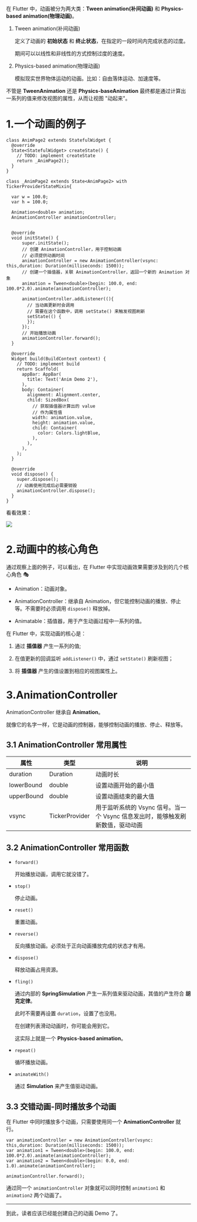 在 Flutter 中，动画被分为两大类：**Tween animation(补间动画)** 和 **Physics-based animation(物理动画)**。  


1. Tween animation(补间动画)  

    定义了动画的 **初始状态** 和 **终止状态**，在指定的一段时间内完成状态的过度。  

    期间可以以线性和非线性的方式控制过度的速度。  
    
    
2. Physics-based animation(物理动画)
    
    模拟现实世界物体运动的动画。比如：自由落体运动、加速度等。
    
    

不管是 **TweenAnimation** 还是 **Physics-baseAnimation** 
最终都是通过计算出一系列的值来修改视图的属性，从而让视图 "动起来"。  


# 1.一个动画的例子  

```
class AnimPage2 extends StatefulWidget {
  @override
  State<StatefulWidget> createState() {
    // TODO: implement createState
    return _AnimPage2();
  }
}

class _AnimPage2 extends State<AnimPage2> with TickerProviderStateMixin{

  var w = 100.0;
  var h = 100.0;

  Animation<double> animation;
  AnimationController animationController;


  @override
  void initState() {
      super.initState();
      // 创建 AnimationController，用于控制动画
      // 必须提供动画时间
      animationController = new AnimationController(vsync: this,duration: Duration(milliseconds: 1500));
      // 创建一个插值器，关联 AnimationController，返回一个新的 Animation 对象
      animation = Tween<double>(begin: 100.0, end: 100.0*2.0).animate(animationController);

      animationController.addListener((){
        // 当动画更新时会调用
        // 需要在这个函数中，调用 setState() 来触发视图刷新
        setState(() {
        });
      });
      // 开始播放动画
      animationController.forward();
  }

  @override
  Widget build(BuildContext context) {
    // TODO: implement build
    return Scaffold(
      appBar: AppBar(
        title: Text('Anim Demo 2'),
      ),
      body: Container(
        alignment: Alignment.center,
        child: SizedBox(
          // 获取插值器计算出的 value
          // 作为属性值
          width: animation.value,
          height: animation.value,
          child: Container(
            color: Colors.lightBlue,
          ),
        ),
      ),
    );
  }

  @override
  void dispose() {
    super.dispose();
    // 动画使用完成后必需要销毁
    animationController.dispose();
  }
}
```  

看看效果：  

![](https://raw.githubusercontent.com/chenBingX/img/master/Flutter/AnimDemo1.gif)  

# 2.动画中的核心角色

通过观察上面的例子，可以看出，在 Flutter 中实现动画效果需要涉及到的几个核心角色 🎭

- Animation：动画对象。  

- AnimationController：继承自
  Animation，但它能控制动画的播放、停止等。不需要时必须调用 `dispose()` 释放掉。

- Animatable：插值器，用于产生动画过程中一系列的值。


在 Flutter 中，实现动画的核心是： 

1. 通过 **插值器** 产生一系列的值; 

2. 在值更新的回调监听 `addListener()` 中，通过 `setState()` 刷新视图； 

3. 将 **插值器** 产生的值设置到相应的视图属性上。  

# 3.AnimationController

AnimationController 继承自 **Animation**。  

就像它的名字一样，它是动画的控制器，能够控制动画的播放、停止、释放等。  

## 3.1 AnimationController 常用属性

|属性|类型|说明|
|---|---|---|
|duration|Duration|动画时长|
|lowerBound|double|设置动画开始的最小值|
|upperBound|double|设置动画结束的最大值|
|vsync|TickerProvider|用于监听系统的 Vsync 信号。当一个 Vsync 信息发出时，能够触发刷新数值，驱动动画|

## 3.2 AnimationController 常用函数

- `forward()`  
    
    开始播放动画，调用它就没错了。  
    
- `stop()`  
    
    停止动画。  
    
- `reset()`  
    
    重置动画。  
    
- `reverse()`  
    
    反向播放动画。必须处于正向动画播放完成的状态才有用。  
    
- `dispose()`  
    
    释放动画占用资源。
    
- `fling()`  
    
    通过内部的 **SpringSimulation** 产生一系列值来驱动动画，其值的产生符合 **胡克定律**。
    
    此时不需要再设置 `duration`，设置了也没用。  
    
    在创建列表滑动动画时，你可能会用到它。

    这实际上就是一个 **Physics-based animation**。
    
    
- `repeat()`  
    
    循环播放动画。
    
- `animateWith()`
    
    通过 **Simulation** 来产生值驱动动画。  
   
   
## 3.3 交错动画-同时播放多个动画

在 Flutter 中同时播放多个动画，只需要使用同一个  **AnimationController** 就行。  

```
var animationController = new AnimationController(vsync: this,duration: Duration(milliseconds: 1500));
var animation1 = Tween<double>(begin: 100.0, end: 100.0*2.0).animate(animationController);
var animation2 = Tween<double>(begin: 0.0, end: 1.0).animate(animationController);

animationController.forward();
```

通过同一个 `animationController` 对象就可以同时控制 `animation1` 和 `animation2` 两个动画了。
    
---

到此，读者应该已经能创建自己的动画 Demo 了。  
 